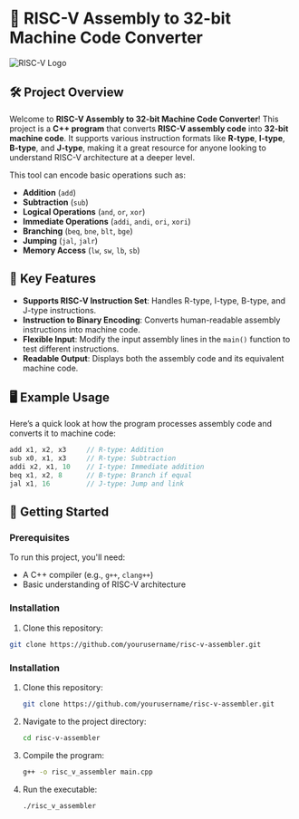 # 🚀 RISC-V Assembly to 32-bit Machine Code Converter

![RISC-V Logo](https://upload.wikimedia.org/wikipedia/commons/thumb/b/bc/RISC-V-logo.png/600px-RISC-V-logo.png)

## 🛠 Project Overview

Welcome to **RISC-V Assembly to 32-bit Machine Code Converter**! This project is a **C++ program** that converts **RISC-V assembly code** into **32-bit machine code**. It supports various instruction formats like **R-type**, **I-type**, **B-type**, and **J-type**, making it a great resource for anyone looking to understand RISC-V architecture at a deeper level.

This tool can encode basic operations such as:
- **Addition** (`add`)
- **Subtraction** (`sub`)
- **Logical Operations** (`and`, `or`, `xor`)
- **Immediate Operations** (`addi`, `andi`, `ori`, `xori`)
- **Branching** (`beq`, `bne`, `blt`, `bge`)
- **Jumping** (`jal`, `jalr`)
- **Memory Access** (`lw`, `sw`, `lb`, `sb`)

## 🔑 Key Features

- **Supports RISC-V Instruction Set**: Handles R-type, I-type, B-type, and J-type instructions.
- **Instruction to Binary Encoding**: Converts human-readable assembly instructions into machine code.
- **Flexible Input**: Modify the input assembly lines in the `main()` function to test different instructions.
- **Readable Output**: Displays both the assembly code and its equivalent machine code.

## 🖥 Example Usage

Here’s a quick look at how the program processes assembly code and converts it to machine code:

```cpp
add x1, x2, x3     // R-type: Addition
sub x0, x1, x3     // R-type: Subtraction
addi x2, x1, 10    // I-type: Immediate addition
beq x1, x2, 8      // B-type: Branch if equal
jal x1, 16         // J-type: Jump and link
```

## 🚀 Getting Started

### Prerequisites

To run this project, you'll need:

- A C++ compiler (e.g., `g++`, `clang++`)
- Basic understanding of RISC-V architecture

### Installation

1. Clone this repository:

```bash
git clone https://github.com/yourusername/risc-v-assembler.git
```
### Installation

1. Clone this repository:

    ```bash
    git clone https://github.com/yourusername/risc-v-assembler.git
    ```

2. Navigate to the project directory:

    ```bash
    cd risc-v-assembler
    ```

3. Compile the program:

    ```bash
    g++ -o risc_v_assembler main.cpp
    ```

4. Run the executable:

    ```bash
    ./risc_v_assembler
    ```

